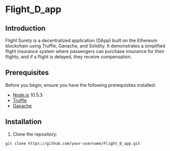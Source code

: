 # Flight_D_app


## Introduction

Flight Surety is a decentralized application (DApp) built on the Ethereum blockchain using Truffle, Ganache, and Solidity. It demonstrates a simplified flight insurance system where passengers can purchase insurance for their flights, and if a flight is delayed, they receive compensation.

## Prerequisites

Before you begin, ensure you have the following prerequisites installed:

- [Node.js](https://nodejs.org/) 10.5.3
- [Truffle](https://www.trufflesuite.com/truffle)
- [Ganache](https://www.trufflesuite.com/ganache)

## Installation

1. Clone the repository:

```bash
git clone https://github.com/your-username/Flight_D_app.git
